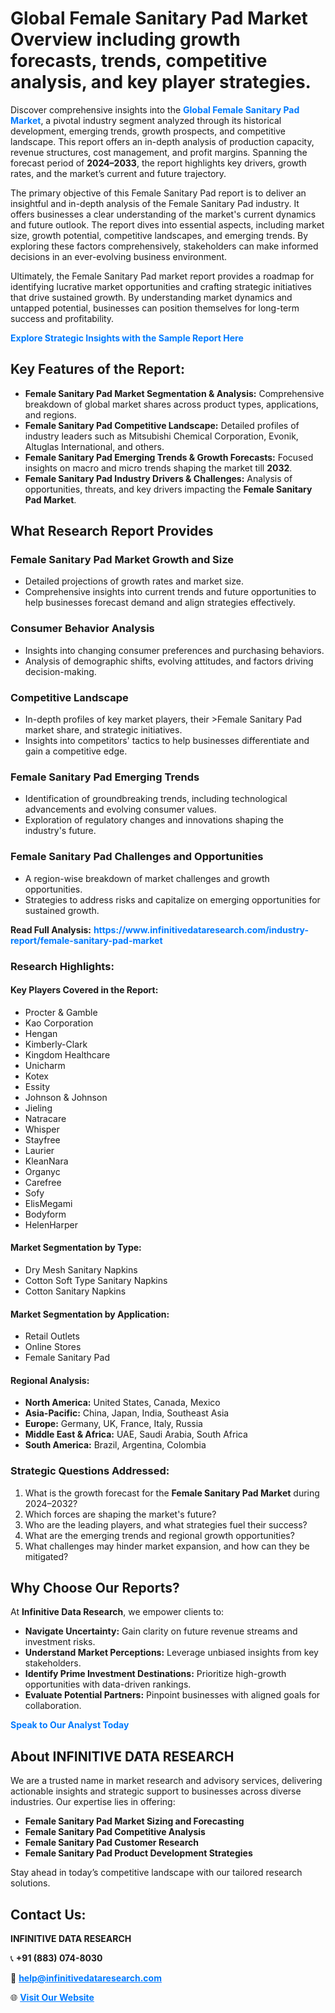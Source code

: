 <h1>Global Female Sanitary Pad Market Overview including growth forecasts, trends, competitive analysis, and key player strategies.</h1>
<p>
Discover comprehensive insights into the 
<a href="https://www.infinitivedataresearch.com/industry-report/female-sanitary-pad-market" rel="dofollow" style="color: #007BFF; text-decoration: none;"><strong>Global Female Sanitary Pad Market</strong></a>, a pivotal industry segment analyzed through its historical development, emerging trends, growth prospects, and competitive landscape. This report offers an in-depth analysis of production capacity, revenue structures, cost management, and profit margins. Spanning the forecast period of <strong>2024–2033</strong>, the report highlights key drivers, growth rates, and the market’s current and future trajectory.
</p>
<p>
The primary objective of this Female Sanitary Pad report is to deliver an insightful and in-depth analysis of the Female Sanitary Pad industry. It offers businesses a clear understanding of the market's current dynamics and future outlook. The report dives into essential aspects, including market size, growth potential, competitive landscapes, and emerging trends. By exploring these factors comprehensively, stakeholders can make informed decisions in an ever-evolving business environment.
</p>
<p>
Ultimately, the Female Sanitary Pad market report provides a roadmap for identifying lucrative market opportunities and crafting strategic initiatives that drive sustained growth. By understanding market dynamics and untapped potential, businesses can position themselves for long-term success and profitability.
</p>
<p>
<a href="https://www.infinitivedataresearch.com/request-sample/reportId=102357" style="color: #007BFF; text-decoration: none;"><strong>Explore Strategic Insights with the Sample Report Here</strong></a>
</p>

<h2>Key Features of the Report:</h2>
<ul>
<li><strong>Female Sanitary Pad Market Segmentation & Analysis:</strong> Comprehensive breakdown of global market shares across product types, applications, and regions.</li>
<li><strong>Female Sanitary Pad Competitive Landscape:</strong> Detailed profiles of industry leaders such as Mitsubishi Chemical Corporation, Evonik, Altuglas International, and others.</li>
<li><strong>Female Sanitary Pad Emerging Trends & Growth Forecasts:</strong> Focused insights on macro and micro trends shaping the market till <strong>2032</strong>.</li>
<li><strong>Female Sanitary Pad Industry Drivers & Challenges:</strong> Analysis of opportunities, threats, and key drivers impacting the <strong>Female Sanitary Pad Market</strong>.</li>
</ul>

<h2>What Research Report Provides</h2>
<h3>Female Sanitary Pad Market Growth and Size</h3>
<ul>
<li>Detailed projections of growth rates and market size.</li>
<li>Comprehensive insights into current trends and future opportunities to help businesses forecast demand and align strategies effectively.</li>
</ul>

<h3>Consumer Behavior Analysis</h3>
<ul>
<li>Insights into changing consumer preferences and purchasing behaviors.</li>
<li>Analysis of demographic shifts, evolving attitudes, and factors driving decision-making.</li>
</ul>

<h3>Competitive Landscape</h3>
<ul>
<li>In-depth profiles of key market players, their >Female Sanitary Pad market share, and strategic initiatives.</li>
<li>Insights into competitors' tactics to help businesses differentiate and gain a competitive edge.</li>
</ul>

<h3>Female Sanitary Pad Emerging Trends</h3>
<ul>
<li>Identification of groundbreaking trends, including technological advancements and evolving consumer values.</li>
<li>Exploration of regulatory changes and innovations shaping the industry's future.</li>
</ul>

<h3>Female Sanitary Pad Challenges and Opportunities</h3>
<ul>
<li>A region-wise breakdown of market challenges and growth opportunities.</li>
<li>Strategies to address risks and capitalize on emerging opportunities for sustained growth.</li>
</ul>
<p><strong>Read Full Analysis:</strong> <a href="https://www.infinitivedataresearch.com/industry-report/female-sanitary-pad-market" rel="dofollow" style="color: #007BFF; text-decoration: none;"><strong>https://www.infinitivedataresearch.com/industry-report/female-sanitary-pad-market</strong></a></p>
<h3>Research Highlights:</h3>
<h4>Key Players Covered in the Report:</h4>
<ul><li>Procter &amp; Gamble</li><li>Kao Corporation</li><li>Hengan</li><li>Kimberly-Clark</li><li>Kingdom Healthcare</li><li>Unicharm</li><li>Kotex</li><li>Essity</li><li>Johnson &amp; Johnson</li><li>Jieling</li><li>Natracare</li><li>Whisper</li><li>Stayfree</li><li>Laurier</li><li>KleanNara</li><li>Organyc</li><li>Carefree</li><li>Sofy</li><li>ElisMegami</li><li>Bodyform</li><li>HelenHarper</li></ul>
<h4>Market Segmentation by Type:</h4>
<ul><li>Dry Mesh Sanitary Napkins</li><li>Cotton Soft Type Sanitary Napkins</li><li>Cotton Sanitary Napkins</li></ul>
<h4>Market Segmentation by Application:</h4>
<ul><li>Retail Outlets</li><li>Online Stores</li><li>Female Sanitary Pad</li></ul>

<h4>Regional Analysis:</h4>
<ul>
<li><strong>North America:</strong> United States, Canada, Mexico</li>
<li><strong>Asia-Pacific:</strong> China, Japan, India, Southeast Asia</li>
<li><strong>Europe:</strong> Germany, UK, France, Italy, Russia</li>
<li><strong>Middle East & Africa:</strong> UAE, Saudi Arabia, South Africa</li>
<li><strong>South America:</strong> Brazil, Argentina, Colombia</li>
</ul>

<h3>Strategic Questions Addressed:</h3>
<ol>
<li>What is the growth forecast for the <strong>Female Sanitary Pad Market</strong> during 2024–2032?</li>
<li>Which forces are shaping the market's future?</li>
<li>Who are the leading players, and what strategies fuel their success?</li>
<li>What are the emerging trends and regional growth opportunities?</li>
<li>What challenges may hinder market expansion, and how can they be mitigated?</li>
</ol>

<h2>Why Choose Our Reports?</h2>
<p>At <strong>Infinitive Data Research</strong>, we empower clients to:</p>
<ul>
<li><strong>Navigate Uncertainty:</strong> Gain clarity on future revenue streams and investment risks.</li>
<li><strong>Understand Market Perceptions:</strong> Leverage unbiased insights from key stakeholders.</li>
<li><strong>Identify Prime Investment Destinations:</strong> Prioritize high-growth opportunities with data-driven rankings.</li>
<li><strong>Evaluate Potential Partners:</strong> Pinpoint businesses with aligned goals for collaboration.</li>
</ul>
<p><a href="https://www.infinitivedataresearch.com/industry-report/female-sanitary-pad-market" rel="dofollow" style="color: #007BFF; text-decoration: none;"><strong>Speak to Our Analyst Today</strong></a></p>

<h2>About INFINITIVE DATA RESEARCH</h2>
<p>We are a trusted name in market research and advisory services, delivering actionable insights and strategic support to businesses across diverse industries. Our expertise lies in offering:</p>
<ul>
<li><strong>Female Sanitary Pad Market Sizing and Forecasting</strong></li>
<li><strong>Female Sanitary Pad Competitive Analysis</strong></li>
<li><strong>Female Sanitary Pad Customer Research</strong></li>
<li><strong>Female Sanitary Pad Product Development Strategies</strong></li>
</ul>
<p>Stay ahead in today’s competitive landscape with our tailored research solutions.</p>

<h2>Contact Us:</h2>
<p><strong>INFINITIVE DATA RESEARCH</strong></p>
<p>📞 <strong>+91 (883) 074-8030</strong></p>
<p>📧 <strong><a href="mailto:help@infinitivedataresearch.com" style="color: #007BFF;">help@infinitivedataresearch.com</a></strong></p>
<p>🌐 <strong><a href="https://www.infinitivedataresearch.com" rel="dofollow" style="color: #007BFF;">Visit Our Website</a></strong></p>